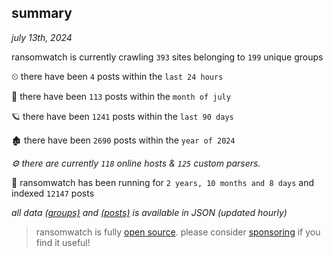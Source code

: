 
## summary
_july 13th, 2024_

ransomwatch is currently crawling `393` sites belonging to `199` unique groups

⏲ there have been `4` posts within the `last 24 hours`

🦈 there have been `113` posts within the `month of july`

🪐 there have been `1241` posts within the `last 90 days`

🏚 there have been `2690` posts within the `year of 2024`

_⚙️ there are currently `118` online hosts & `125` custom parsers._

🦕 ransomwatch has been running for `2 years, 10 months and 8 days` and indexed `12147` posts

_all data  [(groups)](http://ransomwhat.telemetry.ltd/groups) and [(posts)](http://ransomwhat.telemetry.ltd/posts) is available in JSON (updated hourly)_

> ransomwatch is fully [open source](https://github.com/joshhighet/ransomwatch#ransomwatch--). please consider [sponsoring](https://github.com/sponsors/joshhighet) if you find it useful!
